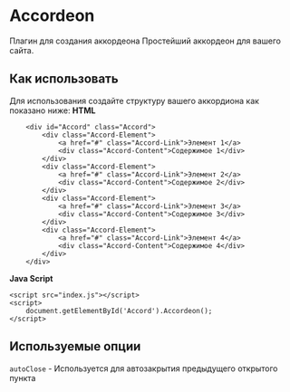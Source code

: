 # Accordeon
Плагин для создания аккордеона
Простейший аккордеон для вашего сайта.

## Как использовать
Для использования создайте структуру вашего аккордиона как показано ниже:
**HTML**
```
    <div id="Accord" class="Accord">
        <div class="Accord-Element">
            <a href="#" class="Accord-Link">Элемент 1</a>
            <div class="Accord-Content">Содержимое 1</div>
        </div>
        <div class="Accord-Element">
            <a href="#" class="Accord-Link">Элемент 2</a>
            <div class="Accord-Content">Содержимое 2</div>
        </div>
        <div class="Accord-Element">
            <a href="#" class="Accord-Link">Элемент 3</a>
            <div class="Accord-Content">Содержимое 3</div>
        </div>
        <div class="Accord-Element">
            <a href="#" class="Accord-Link">Элемент 4</a>
            <div class="Accord-Content">Содержимое 4</div>
        </div>
    </div>
```
**Java Script**
```
<script src="index.js"></script>
<script>
    document.getElementById('Accord').Accordeon();
</script>
```
## Используемые опции
`autoClose` - Используется для автозакрытия предыдущего открытого пункта
